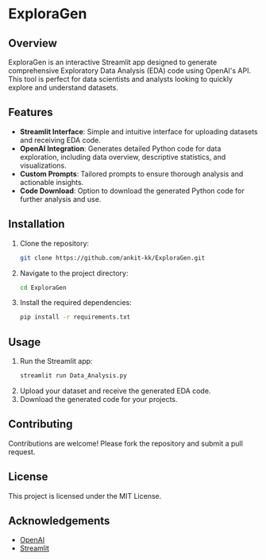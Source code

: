 # ExploraGen

## Overview
ExploraGen is an interactive Streamlit app designed to generate comprehensive Exploratory Data Analysis (EDA) code using OpenAI's API. This tool is perfect for data scientists and analysts looking to quickly explore and understand datasets.

## Features
- **Streamlit Interface**: Simple and intuitive interface for uploading datasets and receiving EDA code.
- **OpenAI Integration**: Generates detailed Python code for data exploration, including data overview, descriptive statistics, and visualizations.
- **Custom Prompts**: Tailored prompts to ensure thorough analysis and actionable insights.
- **Code Download**: Option to download the generated Python code for further analysis and use.

## Installation
1. Clone the repository:
   ```bash
   git clone https://github.com/ankit-kk/ExploraGen.git
   ```
2. Navigate to the project directory:
   ```bash
   cd ExploraGen
   ```
3. Install the required dependencies:
   ```bash
   pip install -r requirements.txt
   ```

## Usage
1. Run the Streamlit app:
   ```bash
   streamlit run Data_Analysis.py
   ```
2. Upload your dataset and receive the generated EDA code.
3. Download the generated code for your projects.

## Contributing
Contributions are welcome! Please fork the repository and submit a pull request.

## License
This project is licensed under the MIT License.

## Acknowledgements
- [OpenAI](https://www.openai.com/)
- [Streamlit](https://www.streamlit.io/)
